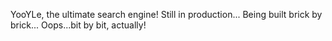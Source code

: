 YooYLe, the ultimate search engine!
Still in production...
Being built brick by brick...
Oops...bit by bit, actually!
